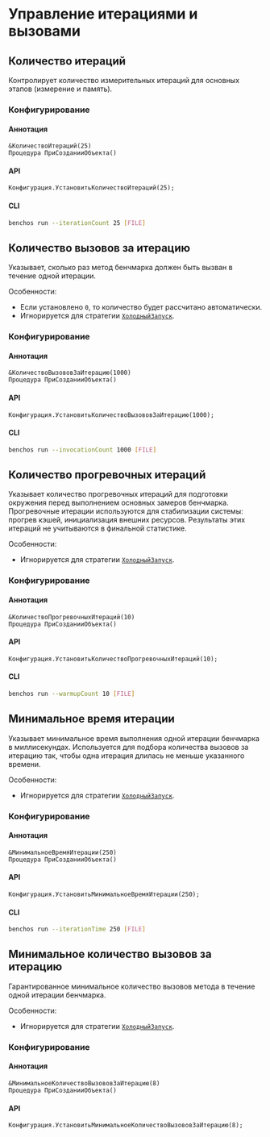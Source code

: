 # Управление итерациями и вызовами

## Количество итераций

Контролирует количество измерительных итераций для основных этапов (измерение и память).

### Конфигурирование

#### Аннотация

```bsl
&КоличествоИтераций(25)
Процедура ПриСозданииОбъекта()
```

#### API

```bsl
Конфигурация.УстановитьКоличествоИтераций(25);
```

#### CLI

```bash
benchos run --iterationCount 25 [FILE]
```


## Количество вызовов за итерацию

Указывает, сколько раз метод бенчмарка должен быть вызван в течение одной итерации. 

Особенности:
- Если установлено `0`, то количество будет рассчитано автоматически.
- Игнорируется для стратегии [`ХолодныйЗапуск`](СтратегииЗапуска.md#холодныйзапуск).

### Конфигурирование

#### Аннотация

```bsl
&КоличествоВызововЗаИтерацию(1000)
Процедура ПриСозданииОбъекта()
```

#### API

```bsl
Конфигурация.УстановитьКоличествоВызововЗаИтерацию(1000);
```

#### CLI

```bash
benchos run --invocationCount 1000 [FILE]
```


## Количество прогревочных итераций

Указывает количество прогревочных итераций для подготовки окружения перед выполнением основных замеров бенчмарка. Прогревочные итерации используются для стабилизации системы: прогрев кэшей, 
инициализация внешних ресурсов. Результаты этих итераций не учитываются в финальной статистике. 

Особенности:
- Игнорируется для стратегии [`ХолодныйЗапуск`](СтратегииЗапуска.md#холодныйзапуск).

### Конфигурирование

#### Аннотация

```bsl
&КоличествоПрогревочныхИтераций(10)
Процедура ПриСозданииОбъекта()
```

#### API

```bsl
Конфигурация.УстановитьКоличествоПрогревочныхИтераций(10);
```

#### CLI

```bash
benchos run --warmupCount 10 [FILE]
```


## Минимальное время итерации

Указывает минимальное время выполнения одной итерации бенчмарка в миллисекундах. Используется для подбора количества вызовов за итерацию так, чтобы одна итерация длилась не меньше указанного времени.

Особенности:
- Игнорируется для стратегии [`ХолодныйЗапуск`](СтратегииЗапуска.md#холодныйзапуск).

### Конфигурирование

#### Аннотация

```bsl
&МинимальноеВремяИтерации(250)
Процедура ПриСозданииОбъекта()
```

#### API

```bsl
Конфигурация.УстановитьМинимальноеВремяИтерации(250);
```

#### CLI

```bash
benchos run --iterationTime 250 [FILE]
```


## Минимальное количество вызовов за итерацию

Гарантированное минимальное количество вызовов метода в течение одной итерации бенчмарка.

Особенности:
- Игнорируется для стратегии [`ХолодныйЗапуск`](СтратегииЗапуска.md#холодныйзапуск).

### Конфигурирование

#### Аннотация

```bsl
&МинимальноеКоличествоВызововЗаИтерацию(8)
Процедура ПриСозданииОбъекта()
```

#### API

```bsl
Конфигурация.УстановитьМинимальноеКоличествоВызововЗаИтерацию(8);
```
